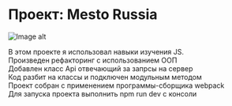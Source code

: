 # Проект: Mesto Russia
 ![Image alt](https://github.com/renatibragimov1987.github.io/mesto/raw/main/src/images/site-foto.jpg)
 <!-- * [Ссылка на проект](https://renatibragimov1987.github.io/mesto/src/images/site-foto.jpg)   -->
 В этом проекте я использовал навыки изучения JS.  
 Произведен рефакторинг с использованием ООП  
 Добавлен класс Api отвечающий за запрсы на сервер  
 Код разбит на классы и подключен модульным методом  
 Проект собран с применением программы-сборщика webpack  
 Для запуска проекта выполнить npm run dev с консоли  